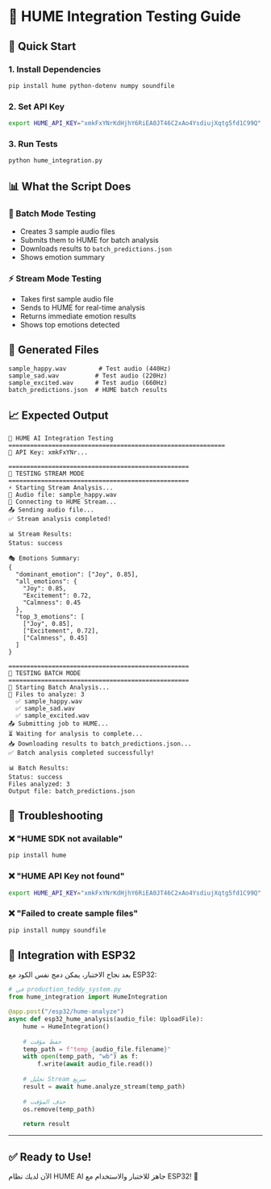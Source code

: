 # 🧪 **HUME Integration Testing Guide**

## 🚀 **Quick Start**

### **1. Install Dependencies**
```bash
pip install hume python-dotenv numpy soundfile
```

### **2. Set API Key**
```bash
export HUME_API_KEY="xmkFxYNrKdHjhY6RiEA0JT46C2xAo4YsdiujXqtg5fd1C99Q"
```

### **3. Run Tests**
```bash
python hume_integration.py
```

## 📊 **What the Script Does**

### **🔄 Batch Mode Testing**
- Creates 3 sample audio files
- Submits them to HUME for batch analysis
- Downloads results to `batch_predictions.json`
- Shows emotion summary

### **⚡ Stream Mode Testing**  
- Takes first sample audio file
- Sends to HUME for real-time analysis
- Returns immediate emotion results
- Shows top emotions detected

## 📁 **Generated Files**

```
sample_happy.wav         # Test audio (440Hz)
sample_sad.wav          # Test audio (220Hz)  
sample_excited.wav      # Test audio (660Hz)
batch_predictions.json  # HUME batch results
```

## 📈 **Expected Output**

```
🎤 HUME AI Integration Testing
============================================================
🔑 API Key: xmkFxYNr...

==================================================
🧪 TESTING STREAM MODE
==================================================
⚡ Starting Stream Analysis...
🎵 Audio file: sample_happy.wav
🔗 Connecting to HUME Stream...
📤 Sending audio file...
✅ Stream analysis completed!

📊 Stream Results:
Status: success

🎭 Emotions Summary:
{
  "dominant_emotion": ["Joy", 0.85],
  "all_emotions": {
    "Joy": 0.85,
    "Excitement": 0.72,
    "Calmness": 0.45
  },
  "top_3_emotions": [
    ["Joy", 0.85],
    ["Excitement", 0.72], 
    ["Calmness", 0.45]
  ]
}

==================================================
🧪 TESTING BATCH MODE
==================================================
🔄 Starting Batch Analysis...
📁 Files to analyze: 3
  ✅ sample_happy.wav
  ✅ sample_sad.wav
  ✅ sample_excited.wav
📤 Submitting job to HUME...
⏳ Waiting for analysis to complete...
📥 Downloading results to batch_predictions.json...
✅ Batch analysis completed successfully!

📊 Batch Results:
Status: success
Files analyzed: 3
Output file: batch_predictions.json
```

## 🔧 **Troubleshooting**

### **❌ "HUME SDK not available"**
```bash
pip install hume
```

### **❌ "HUME API Key not found"**
```bash
export HUME_API_KEY="xmkFxYNrKdHjhY6RiEA0JT46C2xAo4YsdiujXqtg5fd1C99Q"
```

### **❌ "Failed to create sample files"**
```bash
pip install numpy soundfile
```

## 🎯 **Integration with ESP32**

بعد نجاح الاختبار، يمكن دمج نفس الكود مع ESP32:

```python
# في production_teddy_system.py
from hume_integration import HumeIntegration

@app.post("/esp32/hume-analyze")
async def esp32_hume_analysis(audio_file: UploadFile):
    hume = HumeIntegration()
    
    # حفظ مؤقت
    temp_path = f"temp_{audio_file.filename}"
    with open(temp_path, "wb") as f:
        f.write(await audio_file.read())
    
    # تحليل Stream سريع
    result = await hume.analyze_stream(temp_path)
    
    # حذف المؤقت
    os.remove(temp_path)
    
    return result
```

---

## ✅ **Ready to Use!**

الآن لديك نظام HUME AI جاهز للاختبار والاستخدام مع ESP32! 🎤 